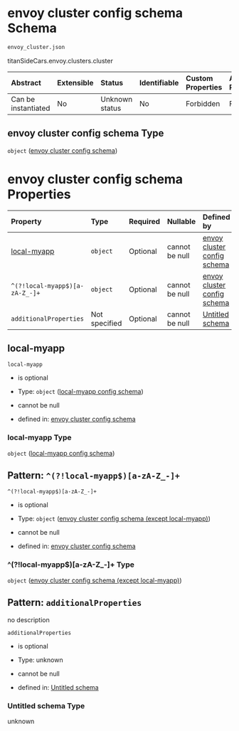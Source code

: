 # envoy cluster config schema Schema

```txt
envoy_cluster.json
```

titanSideCars.envoy.clusters.cluster

| Abstract            | Extensible | Status         | Identifiable | Custom Properties | Additional Properties | Access Restrictions | Defined In                                                              |
| :------------------ | :--------- | :------------- | :----------- | :---------------- | :-------------------- | :------------------ | :---------------------------------------------------------------------- |
| Can be instantiated | No         | Unknown status | No           | Forbidden         | Forbidden             | none                | [envoy\_cluster.json](../out/envoy_cluster.json "open original schema") |

## envoy cluster config schema Type

`object` ([envoy cluster config schema](envoy_cluster.md))

# envoy cluster config schema Properties

| Property                       | Type          | Required | Nullable       | Defined by                                                                                                                                                                             |
| :----------------------------- | :------------ | :------- | :------------- | :------------------------------------------------------------------------------------------------------------------------------------------------------------------------------------- |
| [local-myapp](#local-myapp)    | `object`      | Optional | cannot be null | [envoy cluster config schema](envoy_cluster-properties-local-myapp-config-schema.md "envoy_cluster.json#/properties/local-myapp")                                                      |
| `^(?!local-myapp$)[a-zA-Z_-]+` | `object`      | Optional | cannot be null | [envoy cluster config schema](envoy_cluster-patternproperties-envoy-cluster-config-schema-except-local-myapp.md "envoy_cluster.json#/patternProperties/^(?!local-myapp$)\[a-zA-Z_-]+") |
| `additionalProperties`         | Not specified | Optional | cannot be null | [Untitled schema](undefined.md "undefined#undefined")                                                                                                                                  |

## local-myapp



`local-myapp`

* is optional

* Type: `object` ([local-myapp config schema](envoy_cluster-properties-local-myapp-config-schema.md))

* cannot be null

* defined in: [envoy cluster config schema](envoy_cluster-properties-local-myapp-config-schema.md "envoy_cluster.json#/properties/local-myapp")

### local-myapp Type

`object` ([local-myapp config schema](envoy_cluster-properties-local-myapp-config-schema.md))

## Pattern: `^(?!local-myapp$)[a-zA-Z_-]+`



`^(?!local-myapp$)[a-zA-Z_-]+`

* is optional

* Type: `object` ([envoy cluster config schema (except local-myapp)](envoy_cluster-patternproperties-envoy-cluster-config-schema-except-local-myapp.md))

* cannot be null

* defined in: [envoy cluster config schema](envoy_cluster-patternproperties-envoy-cluster-config-schema-except-local-myapp.md "envoy_cluster.json#/patternProperties/^(?!local-myapp$)\[a-zA-Z_-]+")

### ^(?!local-myapp$)\[a-zA-Z\_-]+ Type

`object` ([envoy cluster config schema (except local-myapp)](envoy_cluster-patternproperties-envoy-cluster-config-schema-except-local-myapp.md))

## Pattern: `additionalProperties`

no description

`additionalProperties`

* is optional

* Type: unknown

* cannot be null

* defined in: [Untitled schema](undefined.md "undefined#undefined")

### Untitled schema Type

unknown
